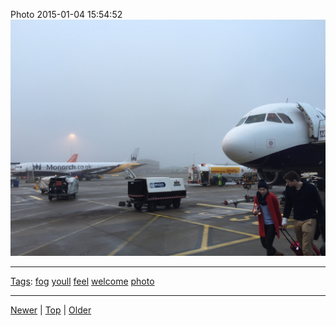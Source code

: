 <!--
title: Photo 2015-01-04 15
date: 2020-06-28T14:56:50.716Z
tags: fog, youll, feel, welcome, photo
-->









Photo 2015-01-04 15:54:52
![](107115998382-0.jpg)

<!--BOTTOM-POST-NAVIGATION-->
---

[Tags](tags.md): [fog](tag-fog.md) [youll](tag-youll.md) [feel](tag-feel.md) [welcome](tag-welcome.md) [photo](tag-photo.md)

---

[Newer](106401231572.md) | [Top](index.md) | [Older](109103659607.md)